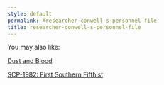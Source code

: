 ```yaml
---
style: default
permalink: Xresearcher-conwell-s-personnel-file
title: researcher-conwell-s-personnel-file
---
```

You may also like:

[Dust and Blood](http://scp-wiki.net/dust-and-blood)

[SCP-1982: First Southern Fifthist](http://scp-wiki.net/scp-1982)
